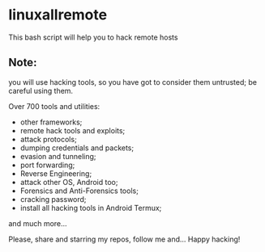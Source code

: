 # linuxallremote
This bash script will help you to hack remote hosts 

## Note:
you will use hacking tools, so you have got to consider them untrusted; be careful using them.

Over 700 tools and utilities:
- other frameworks;
- remote hack tools and exploits;
- attack protocols;
- dumping credentials and packets;
- evasion and tunneling;
- port forwarding;
- Reverse Engineering;
- attack other OS, Android too;
- Forensics and Anti-Forensics tools;
- cracking password;
- install all hacking tools in Android Termux;

and much more...

Please, share and starring my repos, follow me and... Happy hacking!
